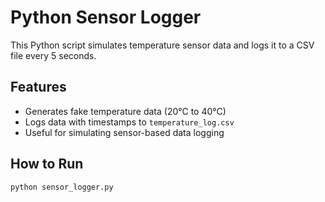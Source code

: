 # Python Sensor Logger

This Python script simulates temperature sensor data and logs it to a CSV file every 5 seconds.

## Features
- Generates fake temperature data (20°C to 40°C)
- Logs data with timestamps to `temperature_log.csv`
- Useful for simulating sensor-based data logging

## How to Run
```bash
python sensor_logger.py

